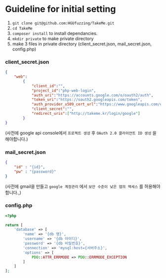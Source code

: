 # Guideline for initial setting

1. `git clone git@github.com:HGUfuzzing/TakeMe.git`
2. `cd TakeMe`
3. `composer install` to install dependancies.
4. `mkdir private` to make private directory
5. make 3 files in private directory (client_secret.json, mail_secret.json, config.php)

### client_secret.json

```json
{
    "web":
        {
            "client_id":"",
            "project_id":"php-web-login",
            "auth_uri":"https://accounts.google.com/o/oauth2/auth",
            "token_uri":"https://oauth2.googleapis.com/token",
            "auth_provider_x509_cert_url":"https://www.googleapis.com/oauth2/v1/certs",
            "client_secret":"",
            "redirect_uris":["http://takeme.kr/login/google"]
        }
}
```

(사전에 google api console에서 `프로젝트 생성` 후 `OAuth 2.0 클라이언트 ID 생성` 을 해야합니다.)

### mail_secret.json

```json
{
    "id" : "{id}",
    "pw" : "{password}"
}
```

(사전에 gmail을 만들고 `google 계정관리` 에서 `보안 수준이 낮은 앱의 액세스` 를 허용해야합니다.,)

### config.php

```php
<?php
  
return [
    'database' => [
        'name' => '{db 명}',
        'username' => '{db 아이디}',
        'password' => '{db 비밀번호}',
        'connection' => 'mysql:host={서버주소}',
        'options' => [
            PDO::ATTR_ERRMODE => PDO::ERRMODE_EXCEPTION
        ]
    ]
];
```